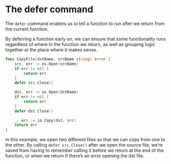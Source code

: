# The defer command
The `defer` command enables us to tell a function to run after we return from the current function.

By deferring a function early on, we can ensure that some functionality runs regardless of where in the function we return, as well as grouping logic together at the place where it makes sense.

```go
func CopyFile(dstName, srcName string) error {
	src, err := os.Open(srcName)
	if err != nil {
		return err
	}
	defer src.Close()

	dst, err := os.Open(dstName)
	if err != nil {
		return err
	}
	defer dst.Close()

	_, err := io.Copy(dst, src)
	return err
}
```
In this example, we open two different files so that we can copy from one to the other. By calling `defer src.Close()` after we open the source file, we’re saved from having to remember calling it before we return at the end of the function, or when we return if there’s an error opening the dst file.
